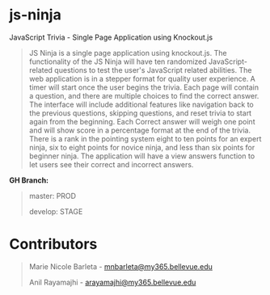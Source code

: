 # js-ninja

JavaScript Trivia - Single Page Application using Knockout.js

>JS Ninja is a single page application using knockout.js. The functionality of the JS Ninja will have ten randomized JavaScript-related questions to test the user's JavaScript related abilities. 
The web application is in a stepper format for quality user experience. A timer will start once the user begins the trivia. Each page will contain a question, and there are multiple choices to find the correct answer. The interface will include additional features like navigation back to the previous questions, skipping questions, and reset trivia to start again from the beginning. Each Correct answer will weigh one point and will show score in a percentage format at the end of the trivia. There is a rank in the pointing system eight to ten points for an expert ninja, six to eight points for novice ninja, and less than six points for beginner ninja. The application will have a view answers function to let users see their correct and incorrect answers.


**GH Branch:**

> master: PROD
>
> develop: STAGE

# Contributors

> Marie Nicole Barleta - mnbarleta@my365.bellevue.edu
>
> Anil Rayamajhi - arayamajhi@my365.bellevue.edu
